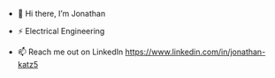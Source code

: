 -  👋 Hi there, I’m Jonathan

- ⚡ Electrical Engineering 

- 📫 Reach me out on LinkedIn https://www.linkedin.com/in/jonathan-katz5

